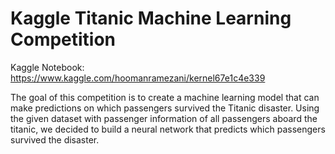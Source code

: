 # Kaggle Titanic Machine Learning Competition
Kaggle Notebook: https://www.kaggle.com/hoomanramezani/kernel67e1c4e339

The goal of this competition is to create a machine learning model that can make predictions on which passengers survived the Titanic disaster. Using the given dataset with passenger information of all passengers aboard the titanic, we decided to build a neural network that predicts which passengers survived the disaster. 
